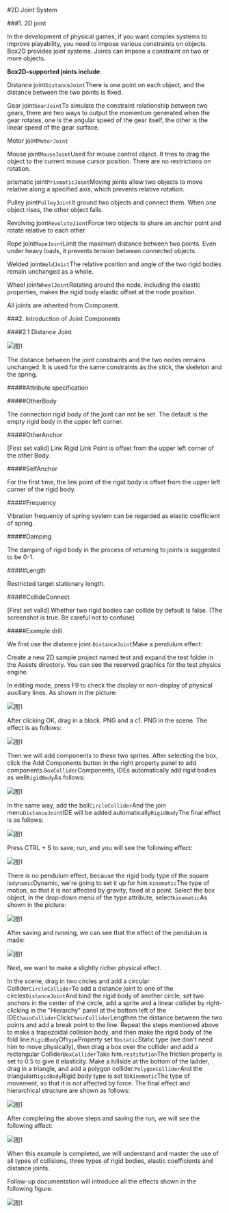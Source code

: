 #2D Joint System

###1. 2D joint

In the development of physical games, if you want complex systems to improve playability, you need to impose various constraints on objects. Box2D provides joint systems. Joints can impose a constraint on two or more objects.

**Box2D-supported joints include**:

Distance joint`DistanceJoint`There is one point on each object, and the distance between the two points is fixed.

Gear joint`GearJoint`To simulate the constraint relationship between two gears, there are two ways to output the momentum generated when the gear rotates, one is the angular speed of the gear itself, the other is the linear speed of the gear surface.

Motor joint`MotorJoint`

Mouse joint`MouseJoint`Used for mouse control object. It tries to drag the object to the current mouse cursor position. There are no restrictions on rotation.

prismatic joint`PrismaticJoint`Moving joints allow two objects to move relative along a specified axis, which prevents relative rotation.

Pulley joint`PulleyJoint`It ground two objects and connect them. When one object rises, the other object falls.

Revolving joint`RevoluteJiont`Force two objects to share an anchor point and rotate relative to each other.

Rope joint`RopeJoint`Limit the maximum distance between two points. Even under heavy loads, it prevents tension between connected objects.

Welded joint`WeldJoint`The relative position and angle of the two rigid bodies remain unchanged as a whole.

Wheel joint`WheelJoint`Rotating around the node, including the elastic properties, makes the rigid body elastic offset at the node position.

All joints are inherited from Component.

###2. Introduction of Joint Components

####2.1 Distance Joint

![图1](img/distance.png)<br/>

The distance between the joint constraints and the two nodes remains unchanged. It is used for the same constraints as the stick, the skeleton and the spring.

#####Attribute specification

#####OtherBody

The connection rigid body of the joint can not be set. The default is the empty rigid body in the upper left corner.

#####OtherAnchor

[First set valid] Link Rigid Link Point is offset from the upper left corner of the other Body.

#####SelfAnchor

For the first time, the link point of the rigid body is offset from the upper left corner of the rigid body.

#####Frequency

Vibration frequency of spring system can be regarded as elastic coefficient of spring.

#####Damping

The damping of rigid body in the process of returning to joints is suggested to be 0-1.

#####Length

Restricted target stationary length.

#####CollideConnect

[First set valid] Whether two rigid bodies can collide by default is false. (The screenshot is true. Be careful not to confuse)

#####Example drill

We first use the distance joint.`DistanceJoint`Make a pendulum effect:

Create a new 2D sample project named test and expand the test folder in the Assets directory. You can see the reserved graphics for the test physics engine.

In editing mode, press F9 to check the display or non-display of physical auxiliary lines. As shown in the picture:

![图1](img/test.png)

After clicking OK, drag in a block. PNG and a c1. PNG in the scene. The effect is as follows:

![图1](img/1.png)

Then we will add components to these two sprites. After selecting the box, click the Add Components button in the right property panel to add components.`BoxCollider`Components, IDEs automatically add rigid bodies as well`RigidBody`As follows:

![图1](img/add.gif)

In the same way, add the ball`CircleCollider`And the join menu`DistanceJoint`IDE will be added automatically`RigidBody`The final effect is as follows:

![图1](img/2.png)

Press CTRL + S to save, run, and you will see the following effect:

![图1](img/1.gif)

There is no pendulum effect, because the rigid body type of the square is`dynamic`Dynamic, we're going to set it up for him.`kinematic`The type of motion, so that it is not affected by gravity, fixed at a point. Select the box object, in the drop-down menu of the type attribute, select`kinematic`As shown in the picture:

![图1](img/3.png)

After saving and running, we can see that the effect of the pendulum is made:

![图1](img/2.gif)

Next, we want to make a slightly richer physical effect.

In the scene, drag in two circles and add a circular Collider`CircleCollider`To add a distance joint to one of the circles`DistanceJoint`And bind the rigid body of another circle, set two anchors in the center of the circle, add a sprite and a linear collider by right-clicking in the "Hierarchy" panel at the bottom left of the IDE`ChainCollider`Click`ChainCollider`Lengthen the distance between the two points and add a break point to the line. Repeat the steps mentioned above to make a trapezoidal collision body, and then make the rigid body of the fold line.`RigidBody`Of`type`Property set to`static`Static type (we don't need him to move physically), then drag a box over the collider and add a rectangular Collider`BoxCollider`Take him.`restitution`The friction property is set to 0.5 to give it elasticity. Make a hillside at the bottom of the ladder, drag in a triangle, and add a polygon collider.`PolygonCollider`And the triangular`RigidBody`Rigid body type is set to`Kinematic`The type of movement, so that it is not affected by force. The final effect and hierarchical structure are shown as follows:

![图1](img/4.png)

After completing the above steps and saving the run, we will see the following effect:

![图1](img/3.gif)

When this example is completed, we will understand and master the use of all types of collisions, three types of rigid bodies, elastic coefficients and distance joints.

Follow-up documentation will introduce all the effects shown in the following figure.

![图1](img/scene.gif)
